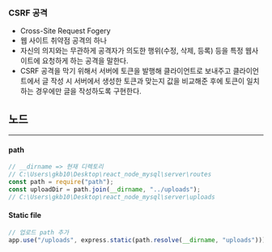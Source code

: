 ### CSRF 공격

-   Cross-Site Request Fogery
-   웹 사이트 취약점 공격의 하나
-   자신의 의지와는 무관하게 공격자가 의도한 행위(수정, 삭제, 등록) 등을 특정 웹사이트에 요청하게 하는 공격을 말한다.
-   CSRF 공격을 막기 위해서 서버에 토큰을 발행해 클라이언트로 보내주고 클라이언트에서 글 작성 시 서버에서 생성한 토큰과 맞는지 값을 비교해준 후에 토큰이 일치하는 경우에만 글을 작성하도록 구현한다.

## 노드

---

#### path

```javascript
// __dirname => 현재 디렉토리
// C:\Users\gkb10\Desktop\react_node_mysql\server\routes
const path = require("path");
const uploadDir = path.join(__dirname, "../uploads");
// C:\Users\gkb10\Desktop\react_node_mysql\server\uploads
```

#### Static file

```javascript
// 업로드 path 추가
app.use("/uploads", express.static(path.resolve(__dirname, "uploads")));
```
